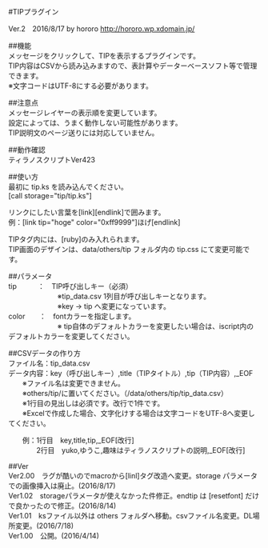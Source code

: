 #TIPプラグイン  
  
Ver.2　2016/8/17
by hororo http://hororo.wp.xdomain.jp/  
  
##機能  
メッセージをクリックして、TIPを表示するプラグインです。  
TIP内容はCSVから読み込みますので、表計算やデーターベースソフト等で管理できます。  
※文字コードはUTF-8にする必要があります。  
  
##注意点  
メッセージレイヤーの表示順を変更しています。  
設定によっては、うまく動作しない可能性があります。  
TIP説明文のページ送りには対応していません。  
  
##動作確認  
ティラノスクリプトVer423  
  
##使い方  
最初に tip.ks を読み込んでください。  
[call storage="tip/tip.ks"]  
  
リンクにしたい言葉を[link][endlink]で囲みます。  
例：[link tip="hoge" color="0xff9999"]ほげ[endlink]  
  
TIPタグ内には、[ruby]のみ入れられます。  
TIP画面のデザインは、data/others/tip フォルダ内の tip.css にて変更可能です。  
  
##パラメータ  
tip　　　：　TIP呼び出しキー（必須）  
　　　　　　　※tip_data.csv 1列目が呼び出しキーとなります。  
　　　　　　　※key → tip へ変更になっています。  
color　　：　fontカラーを指定します。  
　　　　　　　※ tip自体のデフォルトカラーを変更したい場合は、iscript内のデフォルトカラーを変更してください。  

##CSVデータの作り方  
ファイル名：tip_data.csv  
データ内容：key（呼び出しキー）,title（TIPタイトル）,tip（TIP内容）,_EOF  
　　※ファイル名は変更できません。  
　　※others/tip/に置いてください。（/data/others/tip/tip_data.csv）  
　　※1行目の見出しは必須です。改行で1件です。  
　　※Excelで作成した場合、文字化けする場合は文字コードをUTF-8へ変更してください。  
  
　　例：1行目　key,title,tip,_EOF[改行]  
　　　　2行目　yuko,ゆうこ,趣味はティラノスクリプトの説明,_EOF[改行]  
  
##Ver  
Ver2.00　ラグが酷いのでmacroから[linl]タグ改造へ変更。storage パラメータでの画像挿入は廃止。(2016/8/17)  
Ver1.02　storageパラメータが使えなかった件修正。endtip は [resetfont] だけで良かったので修正。(2016/8/14)  
Ver1.01　ksファイル以外は others フォルダへ移動。csvファイル名変更。DL場所変更。(2016/7/18)  
Ver1.00　公開。(2016/4/14)
